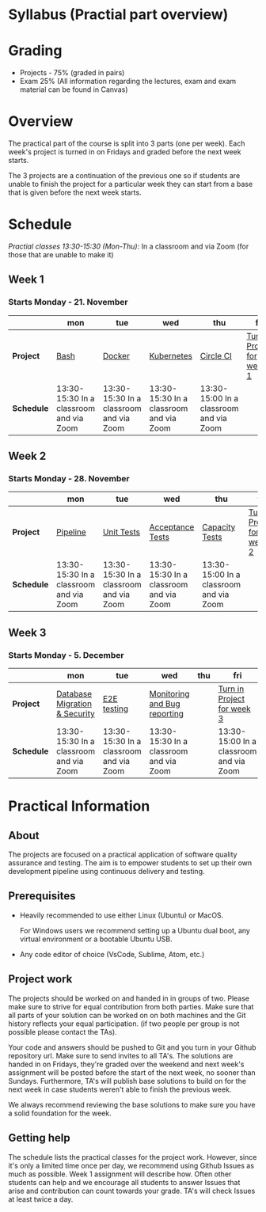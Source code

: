 # Syllabus (Practial part overview)
 
# Grading
 
- Projects - 75% (graded in pairs)
- Exam 25% (All information regarding the lectures, exam and exam material can be found in Canvas)
 
# Overview
The practical part of the course is split into 3 parts (one per week). Each week's project is turned in on Fridays and graded before the next week starts.
 
The 3 projects are a continuation of the previous one so if students are unable to finish the project for a particular week they can start from a base that is given before the next week starts.
 
# Schedule
*Practial classes 13:30-15:30 (Mon-Thu):* In a classroom and via Zoom (for those that are unable to make it)
 
## Week 1
 
### Starts Monday - 21. November
 
|                                                                      | mon                                                                                                                        | tue                                                                     | wed                                                                     | thu                                                                                                                             | fri                                                      |
| -------------------------------------------------------------------- | -------------------------------------------------------------------------------------------------------------------------- | ----------------------------------------------------------------------- | ----------------------------------------------------------------------- | ------------------------------------------------------------------------------------------------------------------------------- | -------------------------------------------------------- |
| **Project**                                                    | [Bash](/assignments/week-01/day-01/README.md)                |    [Docker](assignments/week-01/day-02/README.md)    | [Kubernetes](assignments/week-01/day-03/README.md) | [Circle CI](assignments/week-01/day-04/README.md)                                                                             | [Turn in Project for week 1](assignments/week-01/day-05/README.md) |
| **Schedule**                                                          | 13:30-15:30 In a classroom and via Zoom | 13:30-15:30 In a classroom and via Zoom | 13:30-15:30 In a classroom and via Zoom | 13:30-15:00 In a classroom and via Zoom  |                        |
 
## Week 2
### Starts Monday - 28. November
 
|                                                                      | mon                                                                     | tue                                                                     | wed                                                                     | thu                                                                                                                             | fri                                                      |
| -------------------------------------------------------------------- | ----------------------------------------------------------------------- | ----------------------------------------------------------------------- | ----------------------------------------------------------------------- | ------------------------------------------------------------------------------------------------------------------------------- | -------------------------------------------------------- |
| **Project**                                                    | [Pipeline](/assignments/week-02/day-06/README.md)                     | [Unit Tests](/assignments/week-02/day-07/README.md)                     | [Acceptance Tests](/assignments/week-02/day-08/README.md)              |    [Capacity Tests](/assignments/week-02/day-09/README.md)                                                                    | [Turn in Project for week 2](/assignments/week-02/day-10/README.md)|
| **Schedule**                                                          | 13:30-15:30 In a classroom and via Zoom | 13:30-15:30 In a classroom and via Zoom | 13:30-15:30 In a classroom and via Zoom | 13:30-15:00 In a classroom and via Zoom  |                        |
 
## Week 3
### Starts Monday - 5. December
 
|                                                                      | mon                                                                     | tue                                                                                        | wed                                                                                                                                                                             | thu           | fri                              |
| -------------------------------------------------------------------- | ----------------------------------------------------------------------- | ------------------------------------------------------------------------------------------ | ------------------------------------------------------------------------------------------------------------------------------------------------------------------------------- | ------------- | -------------------------------- |
| **Project**                                                    | [Database Migration & Security](/assignments/week-03/day-11/README.md) | [E2E testing](/assignments/week-03/day-12/README.md)                                                                                          |  [Monitoring and Bug reporting](/assignments/week-03/day-13/README.md)                                                                                                                                                                            |               |        [Turn in Project for week 3](/assignments/week-03/day-14/README.md)       |
| **Schedule**                                                          | 13:30-15:30 In a classroom and via Zoom | 13:30-15:30 In a classroom and via Zoom | 13:30-15:30 In a classroom and via Zoom |   |     13:30-15:00 In a classroom and via Zoom                   |
 
# Practical Information
 
## About
The projects are focused on a practical application of software quality assurance and testing. The aim is to empower students to set up their own development pipeline using continuous delivery and testing.
 
## Prerequisites
- Heavily recommended to use either Linux (Ubuntu) or MacOS.
  
  For Windows users we recommend setting up a Ubuntu dual boot, any virtual environment or a bootable Ubuntu USB.
- Any code editor of choice (VsCode, Sublime, Atom, etc.)
 
## Project work
The projects should be worked on and handed in in groups of two. Please make sure to strive for equal contribution from both parties. Make sure that all parts of your solution can be worked on on both machines and the Git history reflects your equal participation. (if two people per group is not possible please contact the TAs).

Your code and answers should be pushed to Git and you turn in your Github repository url. Make sure to send invites to all TA's.
The solutions are handed in on Fridays, they're graded over the weekend and next week's assignment will be posted before the start of the next week, no sooner than Sundays. Furthermore, TA's will publish base solutions to build on for the next week in case students weren't able to finish the previous week.

We always recommend reviewing the base solutions to make sure you have a solid foundation for the week.
 
## Getting help
The schedule lists the practical classes for the project work. However, since it's only a limited time once per day, we recommend using Github Issues as much as possible. Week 1 assignment will describe how. Often other students can help and we encourage all students to answer Issues that arise and contribution can count towards your grade. TA's will check Issues at least twice a day.
